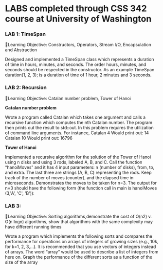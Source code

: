 <h1> LABS completed through CSS 342 course at University of Washington </h1>
<h3>LAB 1: TimeSpan </h3>
<p> 📌Learning Objective: Constructors, Operators, Stream I/O, Encapsulation and Abstraction </p>

Designed and implemented a TimeSpan class which represents a duration of time in hours, minutes,
and seconds. The order hours, minutes, and seconds should be respected in the constructor.
As an example
TimeSpan duration(1, 2, 3);
is a duration of time of 1 hour, 2 minutes and 3 seconds.

<h3>LAB 2: Recursion </h3>
<p> 📌Learning Objective: Catalan number problem, Tower of Hanoi</p>
<b>Catalan number problem</b>
<p>Wrote a program called Catalan which takes one argument and calls a recursive function which
computes the nth Catalan number. The program then prints out the result to std::out.
In this problem requires the utilization of command line arguments.
For instance,
Catalan 4
Would print out: 14
Catalan 10
Would print out: 16796
</p>

<b>Tower of Hanoi</b>
<p> Implemented a recursive algorithm for the solution of the Tower of Hanoi using n disks and using
3 rods, labeled A, B, and C. Call the function “hanoiMoves” and it has 4 input
parameters: n (number of disks), from, to, and extra. The last three are strings (A, B, C)
representing the rods. Keep track of the number of moves (counter), and the elapsed time in
microseconds. Demonstrates the moves to be taken for n=3.
The output for n=3 should have the following form (the function call in main is hanoiMoves
(3,'A', 'C', 'B')):</p>


<h3>LAB 3: </h3>
<p> 📌Learning Objective: Sorting algorithms,demonstrate the cost of O(n2) v. O(n logn) algorithms, show that algorithms with the same complexity
may have different running times </p>

<p>Wrote a program which implements the following sorts and compares the performance
for operations on arrays of integers of growing sizes (e.g., 10k, for k=1, 2, 3,...).
It is recommended that you use vectors of integers instead of arrays. The word “array” would
be used to describe a list of integers from here on.
Graph the performance of the different sorts as a function of the size of the array</p>
